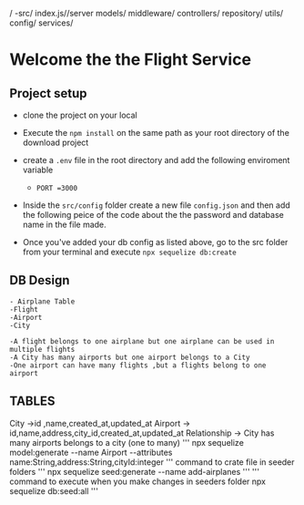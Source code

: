/
    -src/
        index.js//server
        models/
        middleware/
        controllers/
        repository/
        utils/
        config/
        services/

# Welcome the the Flight Service

## Project setup
 - clone the project on your local 
 - Execute the `npm install` on the same path as your root directory of the download project 
 - create a `.env` file in the root directory and add the following enviroment variable 
      - `PORT =3000`
 - Inside the `src/config` folder create a new file `config.json` and then add the following peice of the code  about the the password and database name in the file made.

 - Once you've added your db config as listed above, go to the src folder from your terminal and execute `npx sequelize db:create`


 ## DB Design 
    - Airplane Table 
    -Flight 
    -Airport 
    -City 

    -A flight belongs to one airplane but one airplane can be used in multiple flights 
    -A City has many airports but one airport belongs to a City 
    -One airport can have many flights ,but a flights belong to one airport 

## TABLES 
   City ->id ,name,created_at,updated_at
   Airport -> id,name,address,city_id,created_at,updated_at
      Relationship -> City has many airports belongs to a city (one to many)
   '''
   npx sequelize model:generate --name Airport --attributes name:String,address:String,cityId:integer
   '''
   command to crate file in seeder folders 
   '''
   npx sequelize seed:generate --name add-airplanes
   '''
   '''
   command to execute when you make changes in seeders folder 
   npx sequelize db:seed:all 
   '''
    